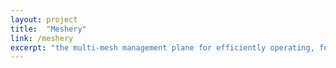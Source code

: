 ```yaml
---
layout: project
title:  "Meshery"
link: /meshery
excerpt: "the multi-mesh management plane for efficiently operating, federating and tuning service meshes."
---
```

